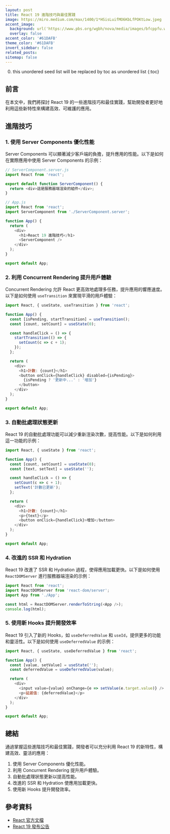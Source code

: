 ```yaml
---
layout: post
title: React 19 進階技巧與最佳實踐
image: https://miro.medium.com/max/1400/1*HSisLuifMO6KbLfPOKtLow.jpeg
accent_image: 
  background: url('https://www.pbs.org/wgbh/nova/media/images/bfcppfu.width-800.png') center/cover
  overlay: false
accent_color: '#61DAFB'
theme_color: '#61DAFB'
invert_sidebar: false
related_posts:
sitemap: false
---
```


0. this unordered seed list will be replaced by toc as unordered list
{:toc}

## 前言

在本文中，我們將探討 React 19 的一些進階技巧和最佳實踐，幫助開發者更好地利用這些新特性來構建高效、可維護的應用。

## 進階技巧

### 1. 使用 Server Components 優化性能

Server Components 可以顯著減少客戶端的負擔，提升應用的性能。以下是如何在實際應用中使用 Server Components 的示例：

~~~js
// ServerComponent.server.js
import React from 'react';

export default function ServerComponent() {
  return <div>這是服務器端渲染的組件</div>;
}
~~~

~~~js
// App.js
import React from 'react';
import ServerComponent from './ServerComponent.server';

function App() {
  return (
    <div>
      <h1>React 19 進階技巧</h1>
      <ServerComponent />
    </div>
  );
}

export default App;
~~~

### 2. 利用 Concurrent Rendering 提升用戶體驗

Concurrent Rendering 允許 React 更高效地處理多任務，提升應用的響應速度。以下是如何使用 `useTransition` 來實現平滑的用戶體驗：

~~~js
import React, { useState, useTransition } from 'react';

function App() {
  const [isPending, startTransition] = useTransition();
  const [count, setCount] = useState(0);

  const handleClick = () => {
    startTransition(() => {
      setCount(c => c + 1);
    });
  };

  return (
    <div>
      <h1>計數: {count}</h1>
      <button onClick={handleClick} disabled={isPending}>
        {isPending ? '更新中...' : '增加'}
      </button>
    </div>
  );
}

export default App;
~~~

### 3. 自動批處理狀態更新

React 19 的自動批處理功能可以減少重新渲染次數，提高性能。以下是如何利用這一功能的示例：

~~~js
import React, { useState } from 'react';

function App() {
  const [count, setCount] = useState(0);
  const [text, setText] = useState('');

  const handleClick = () => {
    setCount(c => c + 1);
    setText('計數已更新');
  };

  return (
    <div>
      <h1>計數: {count}</h1>
      <p>{text}</p>
      <button onClick={handleClick}>增加</button>
    </div>
  );
}

export default App;
~~~

### 4. 改進的 SSR 和 Hydration

React 19 改進了 SSR 和 Hydration 過程，使得應用加載更快。以下是如何使用 `ReactDOMServer` 進行服務器端渲染的示例：

~~~js
import React from 'react';
import ReactDOMServer from 'react-dom/server';
import App from './App';

const html = ReactDOMServer.renderToString(<App />);
console.log(html);
~~~

### 5. 使用新 Hooks 提升開發效率

React 19 引入了新的 Hooks，如 `useDeferredValue` 和 `useId`，提供更多的功能和靈活性。以下是如何使用 `useDeferredValue` 的示例：

~~~js
import React, { useState, useDeferredValue } from 'react';

function App() {
  const [value, setValue] = useState('');
  const deferredValue = useDeferredValue(value);

  return (
    <div>
      <input value={value} onChange={e => setValue(e.target.value)} />
      <p>延遲值: {deferredValue}</p>
    </div>
  );
}

export default App;
~~~

## 總結

通過掌握這些進階技巧和最佳實踐，開發者可以充分利用 React 19 的新特性，構建高效、靈活的應用：

1. 使用 Server Components 優化性能。
2. 利用 Concurrent Rendering 提升用戶體驗。
3. 自動批處理狀態更新以提高性能。
4. 改進的 SSR 和 Hydration 使應用加載更快。
5. 使用新 Hooks 提升開發效率。

## 參考資料
- [React 官方文檔](https://reactjs.org/)
- [React 19 發布公告](https://reactjs.org/blog/2024/04/16/react-v19.html)